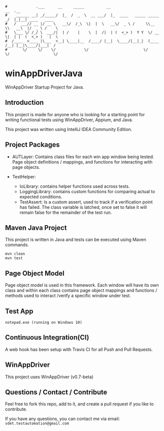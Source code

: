 ```
#             .___      __     _____          __                         __  .__
#    ______ __| _/_____/  |_  /  _  \  __ ___/  |_  ____   _____ _____ _/  |_|__| ____   ____
#   /  ___// __ |/ __ \   __\/  /_\  \|  |  \   __\/  _ \ /     \\__  \\   __\  |/  _ \ /    \
#   \___ \/ /_/ \  ___/|  | /    |    \  |  /|  | (  <_> )  Y Y  \/ __ \|  | |  (  <_> )   |  \
#  /____  >____ |\___  >__| \____|__  /____/ |__|  \____/|__|_|  (____  /__| |__|\____/|___|  /
#       \/     \/    \/             \/                         \/     \/                    \/
```
# winAppDriverJava
WinAppDriver Startup Project for Java.


Introduction
------------
This project is made for anyone who is looking for a starting point for writing functional tests using WinAppDriver, Appium, and Java.

This project was written using IntelliJ IDEA Community Edition.


Project Packages
-----
* AUTLayer:
Contains class files for each win app window being tested.  Page object definitions / mappings, and functions for interacting with page objects.

* TestHelper:
    - IoLibrary: contains helper functions used across tests.
    - LoggingLibrary: contains custom functions for comparing actual to expected conditions.
    - TestAssert: Is a custom assert, used to track if a verification point has failed.  The class variable is latched, once set to false it will remain false for the remainder of the test run.


Maven Java Project
-----
This project is written in Java and tests can be executed using Maven commands.

    mvn clean
    mvn test


Page Object Model
-----
Page object model is used in this framework.  Each window will have its own class and within each class contains page object mappings and functions / methods used to interact /verify a specific window under test.


Test App
-----
    notepad.exe (running on Windows 10)


Continuous Integration(CI)
------------
A web hook has been setup with Travis CI for all Push and Pull Requests.


WinAppDriver
------------
This project uses WinAppDriver (v0.7-beta)


Questions / Contact / Contribute
------------
Feel free to fork this repo, add to it, and create a pull request if you like to contribute.

If you have any questions, you can contact me via email: `sdet.testautomation@gmail.com`